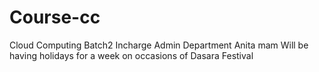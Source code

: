 # Course-cc
Cloud Computing Batch2
Incharge Admin Department Anita mam 
Will be having holidays for a week on occasions of Dasara Festival
